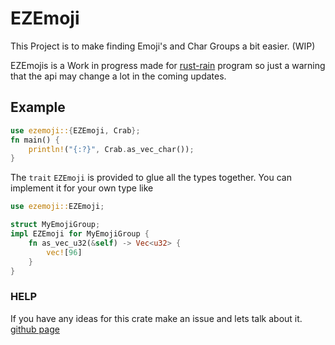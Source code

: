 # EZEmoji

This Project is to make finding Emoji's and Char Groups a bit easier. (WIP)

EZEmojis is a Work in progress made for [rust-rain](https://rusty-rain.xyz) program
so just a warning that the api may change a lot in the coming updates.

## Example
```rust
use ezemoji::{EZEmoji, Crab};
fn main() {
    println!("{:?}", Crab.as_vec_char());
}
```


The `trait` `EZEmoji` is provided to glue all the types together.
You can implement it for your own type like

```rust
use ezemoji::EZEmoji;

struct MyEmojiGroup;
impl EZEmoji for MyEmojiGroup {
    fn as_vec_u32(&self) -> Vec<u32> {
        vec![96]
    }
}
```

### HELP
If you have any ideas for this crate make an issue and lets talk about it.
[github page](https://github.com/cowboy8625/ezemoji)
